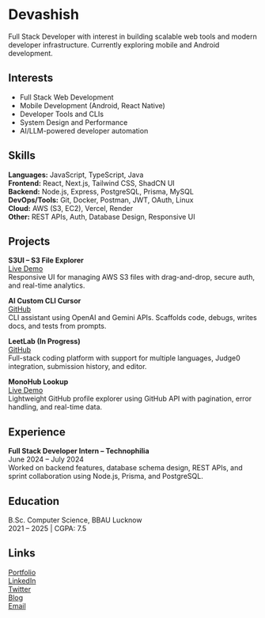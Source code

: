 # Devashish

Full Stack Developer with interest in building scalable web tools and modern developer infrastructure. Currently exploring mobile and Android development.

## Interests

- Full Stack Web Development
- Mobile Development (Android, React Native)
- Developer Tools and CLIs
- System Design and Performance
- AI/LLM-powered developer automation

## Skills

**Languages:** JavaScript, TypeScript, Java  
**Frontend:** React, Next.js, Tailwind CSS, ShadCN UI  
**Backend:** Node.js, Express, PostgreSQL, Prisma, MySQL  
**DevOps/Tools:** Git, Docker, Postman, JWT, OAuth, Linux  
**Cloud:** AWS (S3, EC2), Vercel, Render  
**Other:** REST APIs, Auth, Database Design, Responsive UI

## Projects

**S3UI – S3 File Explorer**  
[Live Demo](https://s3ui.onrender.com)  
Responsive UI for managing AWS S3 files with drag-and-drop, secure auth, and real-time analytics.

**AI Custom CLI Cursor**  
[GitHub](https://github.com/de5ash1zh/customCLIcursor)  
CLI assistant using OpenAI and Gemini APIs. Scaffolds code, debugs, writes docs, and tests from prompts.

**LeetLab (In Progress)**  
[GitHub](https://github.com/de5ash1zh/desileetcode)  
Full-stack coding platform with support for multiple languages, Judge0 integration, submission history, and editor.

**MonoHub Lookup**  
[Live Demo](https://monohub-weld.vercel.app/)  
Lightweight GitHub profile explorer using GitHub API with pagination, error handling, and real-time data.

## Experience

**Full Stack Developer Intern – Technophilia**  
June 2024 – July 2024  
Worked on backend features, database schema design, REST APIs, and sprint collaboration using Node.js, Prisma, and PostgreSQL.

## Education

B.Sc. Computer Science, BBAU Lucknow  
2021 – 2025 | CGPA: 7.5

## Links

[Portfolio](https://de5ash1zh.vercel.app)  
[LinkedIn](https://linkedin.com/in/dxtndrkx)  
[Twitter](https://x.com/de5ash1zh)  
[Blog](https://de5ash1zh.hashnode.dev)  
[Email](mailto:de5ash1zh@gmail.com)

